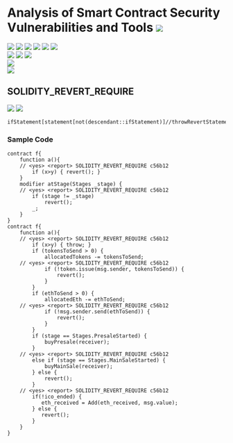 # Analysis of Smart Contract Security Vulnerabilities and Tools ![](https://img.shields.io/badge/-Live-brightgreen)
![](https://img.shields.io/badge/Batch-UG21CYS-lightgreen) ![](https://img.shields.io/badge/Batch-PG21CYS-green) ![](https://img.shields.io/badge/Batch-UG22CYS-lightgreen) ![](https://img.shields.io/badge/Batch-PG21CYS-green) ![](https://img.shields.io/badge/Batch-PhD-darkgreen) ![](https://img.shields.io/badge/-B_RIG-darkgreen)<br/>   ![](https://img.shields.io/badge/BlockchainCourse-21CY712-green)  ![](https://img.shields.io/badge/-M.Tech_Dissertation-blue) ![](https://img.shields.io/badge/Focus-Smart_Contract_Security-yellow) <br/>
![](https://img.shields.io/badge/Blockchain-Ethereum-blue)   <br/> 
![](https://img.shields.io/badge/Language-Solidity-blue)

## SOLIDITY_REVERT_REQUIRE

![](https://img.shields.io/badge/Pattern_ID-c56b12-gold) ![](https://img.shields.io/badge/Severity-1-brown) 

```
ifStatement[statement[not(descendant::ifStatement)]//throwRevertStatement]
```

### Sample Code

```
contract f{
    function a(){
    // <yes> <report> SOLIDITY_REVERT_REQUIRE c56b12
        if (x>y) { revert(); }
    }
    modifier atStage(Stages _stage) {
    // <yes> <report> SOLIDITY_REVERT_REQUIRE c56b12
        if (stage != _stage)
            revert();
        _;
    }
}
contract f{
    function a(){
    // <yes> <report> SOLIDITY_REVERT_REQUIRE c56b12
        if (x>y) { throw; }
        if (tokensToSend > 0) {
            allocatedTokens -= tokensToSend;
    // <yes> <report> SOLIDITY_REVERT_REQUIRE c56b12
            if (!token.issue(msg.sender, tokensToSend)) {
                revert();
            }
        }
        if (ethToSend > 0) {
            allocatedEth -= ethToSend;
    // <yes> <report> SOLIDITY_REVERT_REQUIRE c56b12
            if (!msg.sender.send(ethToSend)) {
                revert();
            }
        }
        if (stage == Stages.PresaleStarted) {
            buyPresale(receiver);
        }
    // <yes> <report> SOLIDITY_REVERT_REQUIRE c56b12
        else if (stage == Stages.MainSaleStarted) {
            buyMainSale(receiver);
        } else {
            revert();
        }
    // <yes> <report> SOLIDITY_REVERT_REQUIRE c56b12
        if(!ico_ended) {
           eth_received = Add(eth_received, msg.value);
        } else {
           revert();
        }
    }
}
```
